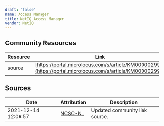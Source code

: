 ```yaml
---
draft: 'false'
name: Access Manager
title: NetIQ Access Manager
vendor: NetIQ
---
```



## Community Resources
| Resource | Link |
| --- | --- |
| source | [https://portal.microfocus.com/s/article/KM000002997](https://portal.microfocus.com/s/article/KM000002997) |


## Sources
| Date | Attribution | Description |
| --- | --- | --- |
| 2021-12-14 12:06:57 | [NCSC-NL](https://github.com/NCSC-NL/log4shell/blob/main/software/README.md) | Updated community link source.  |
